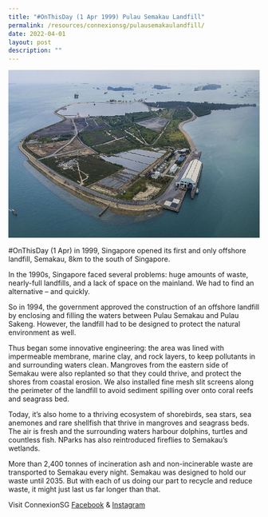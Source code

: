 ```yaml
---
title: "#OnThisDay (1 Apr 1999) Pulau Semakau Landfill"
permalink: /resources/connexionsg/pulausemakaulandfill/
date: 2022-04-01
layout: post
description: ""
---
```


![](/images/Pulau%20Semakau.jpg)

#OnThisDay (1 Apr) in 1999, Singapore opened its first and only offshore landfill, Semakau, 8km to the south of Singapore.

In the 1990s, Singapore faced several problems: huge amounts of waste, nearly-full landfills, and a lack of space on the mainland. We had to find an alternative – and quickly.

So in 1994, the government approved the construction of an offshore landfill by enclosing and filling the waters between Pulau Semakau and Pulau Sakeng. However, the landfill had to be designed to protect the natural environment as well.

Thus began some innovative engineering: the area was lined with impermeable membrane, marine clay, and rock layers, to keep pollutants in and surrounding waters clean. Mangroves from the eastern side of Semakau were also replanted so that they could thrive, and protect the shores from coastal erosion. We also installed fine mesh slit screens along the perimeter of the landfill to avoid sediment spilling over onto coral reefs and seagrass bed.

Today, it’s also home to a thriving ecosystem of shorebirds, sea stars, sea anemones and rare shellfish that thrive in mangroves and seagrass beds. The air is fresh and the surrounding waters harbour dolphins, turtles and countless fish. NParks has also reintroduced fireflies to Semakau’s wetlands.

More than 2,400 tonnes of incineration ash and non-incinerable waste are transported to Semakau every night. Semakau was designed to hold our waste until 2035. But with each of us doing our part to recycle and reduce waste, it might just last us far longer than that.

Visit ConnexionSG [Facebook](https://www.facebook.com/ConnexionSG) & [Instagram](https://www.instagram.com/connexionsg/)
